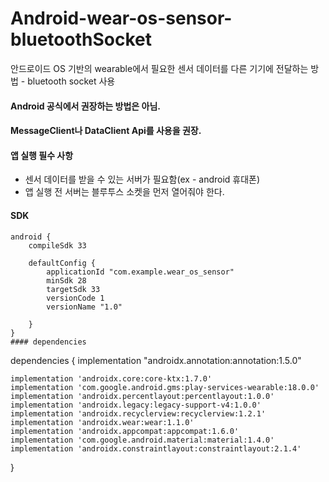# Android-wear-os-sensor-bluetoothSocket

안드로이드 OS 기반의 wearable에서 필요한 센서 데이터를 다른 기기에 전달하는 방법 - bluetooth socket 사용

#### Android 공식에서 권장하는 방법은 아님.
#### MessageClient나 DataClient Api를 사용을 권장.

#### 앱 실행 필수 사항
- 센서 데이터를 받을 수 있는 서버가 필요함(ex - android 휴대폰)
- 앱 실행 전 서버는 블루투스 소켓을 먼저 열어줘야 한다.

#### SDK
```
android {
    compileSdk 33

    defaultConfig {
        applicationId "com.example.wear_os_sensor"
        minSdk 28
        targetSdk 33
        versionCode 1
        versionName "1.0"

    }
}
#### dependencies
```
dependencies {
    implementation "androidx.annotation:annotation:1.5.0"

    implementation 'androidx.core:core-ktx:1.7.0'
    implementation 'com.google.android.gms:play-services-wearable:18.0.0'
    implementation 'androidx.percentlayout:percentlayout:1.0.0'
    implementation 'androidx.legacy:legacy-support-v4:1.0.0'
    implementation 'androidx.recyclerview:recyclerview:1.2.1'
    implementation 'androidx.wear:wear:1.1.0'
    implementation 'androidx.appcompat:appcompat:1.6.0'
    implementation 'com.google.android.material:material:1.4.0'
    implementation 'androidx.constraintlayout:constraintlayout:2.1.4'
}
```
